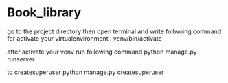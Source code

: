 # Book_library

go to the project directory then open terminal and write follwoing command for activate your virtualenvironment
. venv/bin/activate

after activate your venv run following command
python manage.py runserver

to createsuperuser
python manage.py createsuperuser

